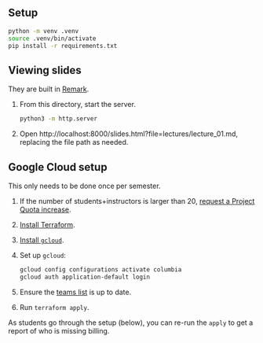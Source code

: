 ## Setup

```sh
python -m venv .venv
source .venv/bin/activate
pip install -r requirements.txt
```

## Viewing slides

They are built in [Remark](https://github.com/gnab/remark).

1. From this directory, start the server.

   ```sh
   python3 -m http.server
   ```

1. Open http://localhost:8000/slides.html?file=lectures/lecture_01.md, replacing the file path as needed.

## Google Cloud setup

This only needs to be done once per semester.

1. If the number of students+instructors is larger than 20, [request a Project Quota increase](https://support.google.com/code/contact/project_quota_increase).
1. [Install Terraform](https://developer.hashicorp.com/terraform/install).
1. [Install `gcloud`](https://cloud.google.com/sdk/docs/install).
1. Set up `gcloud`:

   ```sh
   gcloud config configurations activate columbia
   gcloud auth application-default login
   ```

1. Ensure the [teams list](project_teams.csv) is up to date.
1. Run `terraform apply`.

As students go through the setup (below), you can re-run the `apply` to get a report of who is missing billing.

